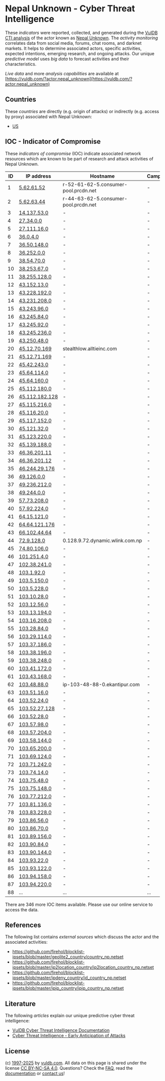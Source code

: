 # Nepal Unknown - Cyber Threat Intelligence

These _indicators_ were reported, collected, and generated during the [VulDB CTI analysis](https://vuldb.com/?kb.cti) of the actor known as [Nepal Unknown](https://vuldb.com/?actor.nepal_unknown). The _activity monitoring_ correlates data from social media, forums, chat rooms, and darknet markets. It helps to determine associated actors, specific activities, expected intentions, emerging research, and ongoing attacks. Our unique _predictive model_ uses _big data_ to forecast activities and their characteristics.

_Live data_ and more _analysis capabilities_ are available at [https://vuldb.com/?actor.nepal_unknown](https://vuldb.com/?actor.nepal_unknown)

## Countries

These _countries_ are directly (e.g. origin of attacks) or indirectly (e.g. access by proxy) associated with Nepal Unknown:

* [US](https://vuldb.com/?country.us)

## IOC - Indicator of Compromise

These _indicators of compromise_ (IOC) indicate associated network resources which are known to be part of research and attack activities of Nepal Unknown.

ID | IP address | Hostname | Campaign | Confidence
-- | ---------- | -------- | -------- | ----------
1 | [5.62.61.52](https://vuldb.com/?ip.5.62.61.52) | r-52-61-62-5.consumer-pool.prcdn.net | - | High
2 | [5.62.63.44](https://vuldb.com/?ip.5.62.63.44) | r-44-63-62-5.consumer-pool.prcdn.net | - | High
3 | [14.137.53.0](https://vuldb.com/?ip.14.137.53.0) | - | - | High
4 | [27.34.0.0](https://vuldb.com/?ip.27.34.0.0) | - | - | High
5 | [27.111.16.0](https://vuldb.com/?ip.27.111.16.0) | - | - | High
6 | [36.0.4.0](https://vuldb.com/?ip.36.0.4.0) | - | - | High
7 | [36.50.148.0](https://vuldb.com/?ip.36.50.148.0) | - | - | High
8 | [36.252.0.0](https://vuldb.com/?ip.36.252.0.0) | - | - | High
9 | [38.54.70.0](https://vuldb.com/?ip.38.54.70.0) | - | - | High
10 | [38.253.67.0](https://vuldb.com/?ip.38.253.67.0) | - | - | High
11 | [38.255.128.0](https://vuldb.com/?ip.38.255.128.0) | - | - | High
12 | [43.152.13.0](https://vuldb.com/?ip.43.152.13.0) | - | - | High
13 | [43.228.192.0](https://vuldb.com/?ip.43.228.192.0) | - | - | High
14 | [43.231.208.0](https://vuldb.com/?ip.43.231.208.0) | - | - | High
15 | [43.243.96.0](https://vuldb.com/?ip.43.243.96.0) | - | - | High
16 | [43.245.84.0](https://vuldb.com/?ip.43.245.84.0) | - | - | High
17 | [43.245.92.0](https://vuldb.com/?ip.43.245.92.0) | - | - | High
18 | [43.245.236.0](https://vuldb.com/?ip.43.245.236.0) | - | - | High
19 | [43.250.48.0](https://vuldb.com/?ip.43.250.48.0) | - | - | High
20 | [45.12.70.169](https://vuldb.com/?ip.45.12.70.169) | stealthlow.alltieinc.com | - | High
21 | [45.12.71.169](https://vuldb.com/?ip.45.12.71.169) | - | - | High
22 | [45.42.243.0](https://vuldb.com/?ip.45.42.243.0) | - | - | High
23 | [45.64.114.0](https://vuldb.com/?ip.45.64.114.0) | - | - | High
24 | [45.64.160.0](https://vuldb.com/?ip.45.64.160.0) | - | - | High
25 | [45.112.180.0](https://vuldb.com/?ip.45.112.180.0) | - | - | High
26 | [45.112.182.128](https://vuldb.com/?ip.45.112.182.128) | - | - | High
27 | [45.115.216.0](https://vuldb.com/?ip.45.115.216.0) | - | - | High
28 | [45.116.20.0](https://vuldb.com/?ip.45.116.20.0) | - | - | High
29 | [45.117.152.0](https://vuldb.com/?ip.45.117.152.0) | - | - | High
30 | [45.121.32.0](https://vuldb.com/?ip.45.121.32.0) | - | - | High
31 | [45.123.220.0](https://vuldb.com/?ip.45.123.220.0) | - | - | High
32 | [45.139.188.0](https://vuldb.com/?ip.45.139.188.0) | - | - | High
33 | [46.36.201.11](https://vuldb.com/?ip.46.36.201.11) | - | - | High
34 | [46.36.201.12](https://vuldb.com/?ip.46.36.201.12) | - | - | High
35 | [46.244.29.176](https://vuldb.com/?ip.46.244.29.176) | - | - | High
36 | [49.126.0.0](https://vuldb.com/?ip.49.126.0.0) | - | - | High
37 | [49.236.212.0](https://vuldb.com/?ip.49.236.212.0) | - | - | High
38 | [49.244.0.0](https://vuldb.com/?ip.49.244.0.0) | - | - | High
39 | [57.73.208.0](https://vuldb.com/?ip.57.73.208.0) | - | - | High
40 | [57.92.224.0](https://vuldb.com/?ip.57.92.224.0) | - | - | High
41 | [64.15.121.0](https://vuldb.com/?ip.64.15.121.0) | - | - | High
42 | [64.64.121.176](https://vuldb.com/?ip.64.64.121.176) | - | - | High
43 | [66.102.44.64](https://vuldb.com/?ip.66.102.44.64) | - | - | High
44 | [72.9.128.0](https://vuldb.com/?ip.72.9.128.0) | 0.128.9.72.dynamic.wlink.com.np | - | High
45 | [74.80.106.0](https://vuldb.com/?ip.74.80.106.0) | - | - | High
46 | [101.251.4.0](https://vuldb.com/?ip.101.251.4.0) | - | - | High
47 | [102.38.241.0](https://vuldb.com/?ip.102.38.241.0) | - | - | High
48 | [103.1.92.0](https://vuldb.com/?ip.103.1.92.0) | - | - | High
49 | [103.5.150.0](https://vuldb.com/?ip.103.5.150.0) | - | - | High
50 | [103.5.228.0](https://vuldb.com/?ip.103.5.228.0) | - | - | High
51 | [103.10.28.0](https://vuldb.com/?ip.103.10.28.0) | - | - | High
52 | [103.12.56.0](https://vuldb.com/?ip.103.12.56.0) | - | - | High
53 | [103.13.194.0](https://vuldb.com/?ip.103.13.194.0) | - | - | High
54 | [103.16.208.0](https://vuldb.com/?ip.103.16.208.0) | - | - | High
55 | [103.28.84.0](https://vuldb.com/?ip.103.28.84.0) | - | - | High
56 | [103.29.114.0](https://vuldb.com/?ip.103.29.114.0) | - | - | High
57 | [103.37.186.0](https://vuldb.com/?ip.103.37.186.0) | - | - | High
58 | [103.38.196.0](https://vuldb.com/?ip.103.38.196.0) | - | - | High
59 | [103.38.248.0](https://vuldb.com/?ip.103.38.248.0) | - | - | High
60 | [103.41.172.0](https://vuldb.com/?ip.103.41.172.0) | - | - | High
61 | [103.43.168.0](https://vuldb.com/?ip.103.43.168.0) | - | - | High
62 | [103.48.88.0](https://vuldb.com/?ip.103.48.88.0) | ip-103-48-88-0.ekantipur.com | - | High
63 | [103.51.16.0](https://vuldb.com/?ip.103.51.16.0) | - | - | High
64 | [103.52.24.0](https://vuldb.com/?ip.103.52.24.0) | - | - | High
65 | [103.52.27.128](https://vuldb.com/?ip.103.52.27.128) | - | - | High
66 | [103.52.28.0](https://vuldb.com/?ip.103.52.28.0) | - | - | High
67 | [103.57.98.0](https://vuldb.com/?ip.103.57.98.0) | - | - | High
68 | [103.57.204.0](https://vuldb.com/?ip.103.57.204.0) | - | - | High
69 | [103.58.144.0](https://vuldb.com/?ip.103.58.144.0) | - | - | High
70 | [103.65.200.0](https://vuldb.com/?ip.103.65.200.0) | - | - | High
71 | [103.69.124.0](https://vuldb.com/?ip.103.69.124.0) | - | - | High
72 | [103.71.242.0](https://vuldb.com/?ip.103.71.242.0) | - | - | High
73 | [103.74.14.0](https://vuldb.com/?ip.103.74.14.0) | - | - | High
74 | [103.75.48.0](https://vuldb.com/?ip.103.75.48.0) | - | - | High
75 | [103.75.148.0](https://vuldb.com/?ip.103.75.148.0) | - | - | High
76 | [103.77.212.0](https://vuldb.com/?ip.103.77.212.0) | - | - | High
77 | [103.81.136.0](https://vuldb.com/?ip.103.81.136.0) | - | - | High
78 | [103.83.228.0](https://vuldb.com/?ip.103.83.228.0) | - | - | High
79 | [103.86.56.0](https://vuldb.com/?ip.103.86.56.0) | - | - | High
80 | [103.86.70.0](https://vuldb.com/?ip.103.86.70.0) | - | - | High
81 | [103.89.156.0](https://vuldb.com/?ip.103.89.156.0) | - | - | High
82 | [103.90.84.0](https://vuldb.com/?ip.103.90.84.0) | - | - | High
83 | [103.90.144.0](https://vuldb.com/?ip.103.90.144.0) | - | - | High
84 | [103.93.22.0](https://vuldb.com/?ip.103.93.22.0) | - | - | High
85 | [103.93.122.0](https://vuldb.com/?ip.103.93.122.0) | - | - | High
86 | [103.94.158.0](https://vuldb.com/?ip.103.94.158.0) | - | - | High
87 | [103.94.220.0](https://vuldb.com/?ip.103.94.220.0) | - | - | High
88 | ... | ... | ... | ...

There are 346 more IOC items available. Please use our online service to access the data.

## References

The following list contains _external sources_ which discuss the actor and the associated activities:

* https://github.com/firehol/blocklist-ipsets/blob/master/geolite2_country/country_np.netset
* https://github.com/firehol/blocklist-ipsets/blob/master/ip2location_country/ip2location_country_np.netset
* https://github.com/firehol/blocklist-ipsets/blob/master/ipdeny_country/id_country_np.netset
* https://github.com/firehol/blocklist-ipsets/blob/master/ipip_country/ipip_country_np.netset

## Literature

The following _articles_ explain our unique predictive cyber threat intelligence:

* [VulDB Cyber Threat Intelligence Documentation](https://vuldb.com/?kb.cti)
* [Cyber Threat Intelligence - Early Anticipation of Attacks](https://www.scip.ch/en/?labs.20201022)

## License

(c) [1997-2025](https://vuldb.com/?kb.changelog) by [vuldb.com](https://vuldb.com/?kb.about). All data on this page is shared under the license [CC BY-NC-SA 4.0](https://creativecommons.org/licenses/by-nc-sa/4.0/). Questions? Check the [FAQ](https://vuldb.com/?kb.faq), read the [documentation](https://vuldb.com/?kb) or [contact us](https://vuldb.com/?contact)!
